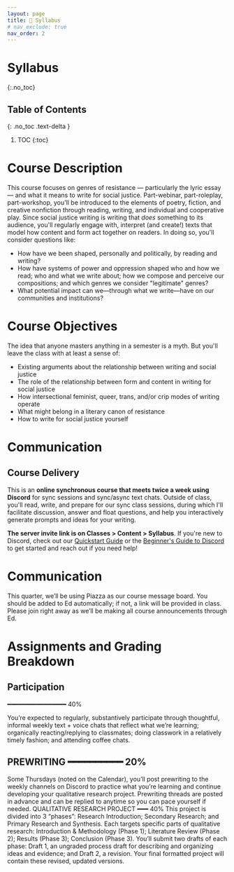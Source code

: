 ```yaml
---
layout: page
title: 📖 Syllabus
# nav_exclude: true
nav_order: 2
---
```


# Syllabus

{:.no_toc}

## Table of Contents
{: .no_toc .text-delta }

1. TOC
{:toc}

# Course Description

This course focuses on genres of resistance — particularly the lyric essay — and what it means to write for social justice. Part-webinar, part-roleplay, part-workshop, you'll be introduced to the elements of poetry, fiction, and creative nonfiction through reading, writing, and individual and cooperative play. Since social justice writing is writing that _does_ something to its audience, you'll regularly engage with, interpret (and create!) texts that model how content and form act together on readers. In doing so, you'll consider questions like: 

- How have we been shaped, personally and politically, by reading and writing? 
- How have systems of power and oppression shaped who and how we read; who and what we write about; how we compose and perceive our compositions; and which genres we consider "legitimate" genres?
- What potential impact can we—through what we write—have on our communities and institutions? 

# Course Objectives

The idea that anyone masters anything in a semester is a myth. But you'll leave the class with at least a sense of:

- Existing arguments about the relationship between writing and social justice
- The role of the relationship between form and content in writing for social justice
- How intersectional feminist, queer, trans, and/or crip modes of writing operate
- What might belong in a literary canon of resistance
- How to write for social justice yourself

# Communication

## Course Delivery

This is an **online synchronous course that meets twice a week using Discord** for sync sessions and sync/async text chats. Outside of class, you'll read, write, and prepare for our sync class sessions, during which I'll facilitate discussion, answer and float questions, and help you interactively generate prompts and ideas for your writing.

**The server invite link is on Classes > Content > Syllabus**. If you're new to Discord, check out our [Quickstart Guide](https://visforvali.github.io/discord/) or the [Beginner's Guide to Discord](https://support.discord.com/hc/en-us/articles/360045138571-Beginner-s-Guide-to-Discord) to get started and reach out if you need help!

# Communication

This quarter, we’ll be using Piazza as our course message board. You should be added to Ed automatically; if not, a link will be provided in class. Please join right away as we’ll be making all course announcements through Ed.

# Assignments and Grading Breakdown

## Participation	
━━━━━━━━━━━━━━━━	40%


You’re expected to regularly, substantively participate through thoughtful, informal weekly text + voice chats that reflect what we’re learning; organically reacting/replying to classmates; doing classwork in a relatively timely fashion; and attending coffee chats.

## PREWRITING 	━━━━━━━━━━	20%
Some Thursdays (noted on the Calendar), you’ll post prewriting to the weekly channels on Discord to practice what you’re learning and continue developing your qualitative research project. Prewriting threads are posted in advance and can be replied to anytime so you can pace yourself if needed.
QUALITATIVE RESEARCH PROJECT ━━━	40% 
This project is divided into 3 “phases”: Research Introduction; Secondary Research; and Primary Research and Synthesis. Each targets specific parts of qualitative research: Introduction & Methodology (Phase 1); Literature Review (Phase 2); Results (Phase 3); Conclusion (Phase 3). You’ll submit two drafts of each phase: Draft 1, an ungraded process draft for describing and organizing ideas and evidence; and Draft 2, a revision. Your final formatted project will contain these revised, updated versions.




